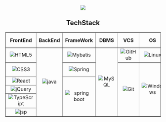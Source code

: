 <div align="center">
	<img src="https://capsule-render.vercel.app/api?type=waving&color=auto&width=100%&height=80&section=header&text=Welcome, Sir.&fontSize=40" />	
	<h2>TechStack</h3>
	<table border="1">
		<th>FrontEnd</th>
		<th>BackEnd</th>
		<th>FrameWork</th>
		<th>DBMS</th>
		<th>VCS</th>
		<th>OS</th>
		<th>IDE</th>
		<th>Cloud & Server</th>
		<th>Build & Deploy</th>
		<tr>
			<td align="center"><img alt="HTML5" src="https://img.shields.io/badge/HTML5-E34F26?style=flat&logo=HTML5&logoColor=white" /></td>
			<td align="center" rowspan="6"><img alt="java" src="https://img.shields.io/badge/Java-CC0000?style=flat-square&logo=OpenJDK&logoColor=white"/></td>
			<td align="center"><img alt="Mybatis" src="https://img.shields.io/badge/Mybatis-000000?style=flat-square&logo=Fluentd&logoColor=white" /></td>
			<td align="center" rowspan="6"><img alt="MySQL" src="https://img.shields.io/badge/MySQL-4479A1?style=flat&logo=mysql&logoColor=white"/></td>
			<td align="center"><img alt="GitHub" src="https://img.shields.io/badge/GitHub-181717?style=flat-square&logo=GitHub&logoColor=white" /></td>
			<td align="center"><img alt="Linux" src="https://img.shields.io/badge/Linux-FCC624?style=flat&logo=linux&logoColor=white" /></td>
			<td align="center"><img alt="VSCode" src="https://img.shields.io/badge/VSCode-007ACC?style=flat-square&logo=Visual-Studio-Code&logoColor=white" /></td>
			<td align="center"><img alt="NaverCloud" src="https://img.shields.io/badge/NaverCloud-03C75A?style=flat&logo=naver&logoColor=white" /></td>
			<td align="center" rowspan="6"><img alt="Gradle" src="https://img.shields.io/badge/Gradle-02303A?style=flat&logo=gradle&logoColor=white" /></td>
		</tr>
		<tr>
			<td align="center"><img alt="CSS3" src="https://img.shields.io/badge/CSS3-1572B6?style=flat&logo=CSS3&logoColor=white" /></td>
			<td align="center"><img alt="Spring" src="https://img.shields.io/badge/Spring-6DB33F?style=flat&logo=spring&logoColor=white"/></td>
			<td align="center" rowspan="5"><img alt="Git" src="https://img.shields.io/badge/Git-F05032?style=flat&logo=git&logoColor=white" /></td>
			<td align="center" rowspan="5"><img alt="Windows" src="https://img.shields.io/badge/Windows-0078D6?style=flat-square&logo=Windows&logoColor=white" /></td>
			<td align="center"><img alt="Eclipse" src="https://img.shields.io/badge/Eclipse IDE-2C2255?style=flat&logo=eclipseide&logoColor=white" /></td>
			<td align="center" rowspan="5"><img alt="tomcat" src="https://img.shields.io/badge/Apache_Tomcat-F8DC75?style=flat-square&logo=Apache-Tomcat&logoColor=white" /></td>
		</tr>
		<tr>
			<td align="center"><img alt="React" src="https://img.shields.io/badge/React-61DAFB?style=flat&logo=React&logoColor=white"/></td>
			<td align="center" rowspan="4"><img alt="spring boot" src="https://img.shields.io/badge/Spring_Boot-6DB33F?style=flat-square&logo=Spring-Boot&logoColor=white" /></td>
			<td align="center" rowspan="4"><img alt="Intellij" src="https://img.shields.io/badge/Intellij IDEA-000000?style=flat&logo=intellijidea&logoColor=white" /></td>
		</tr>
		<tr>
			<td align="center"><img alt="jQuery" src="https://img.shields.io/badge/jQuery-0769AD?style=flat&logo=jquery&logoColor=white"/></td>
		</tr>
		<tr>
			<td align="center"><img alt="TypeScript" src="https://img.shields.io/badge/TypeScript-3178C6?style=flat&logo=typescript&logoColor=white"/></td>
		 </tr>
		 <tr>
			<td align="center"><img alt="jsp" src="https://img.shields.io/badge/JSP-FFFFFF?style=flat&logo=OpenJDK&logoColor=black"/></td>
		 </tr>
	</table>
</div>
